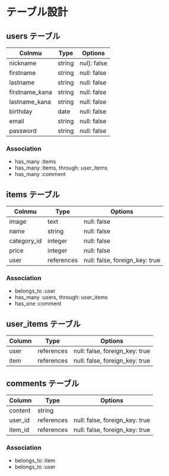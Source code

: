 # テーブル設計

## users テーブル

| Colnmu      | Type   | Options     |
| ----------- |------- | ----------- |
| nickname    | string | nul]: false |
| firstname   | string | null: false |
| lastname    | string | null: false |
| firstname_kana   | string | null: false |
| lastname_kana    | string | null: false |
| birthday       | date | null: false |
| email       | string | null: false |
| password    | string | null: false |

### Association
- has_many :items
- has_many :items, through: user_items
- has_many :comment

## items テーブル

| Colnmu      | Type    | Options     |
| ----------- |-------  | ----------- |
| image       | text    | null: false |
| name        | string  | null: false |
| category_id | integer | null: false |
| price       | integer | null: false |
| user        | references | null: false, foreign_key: true |

### Association
- belongs_to :user
- has_many :users, through: user_items
- has_one :comment

## user_items テーブル

| Column | Type       | Options                        |
| ------ | ---------- | ------------------------------ |
| user   | references | null: false, foreign_key: true |
| item   | references | null: false, foreign_key: true |


## comments テーブル

| Column  | Type    | Options                        |
| ------- | ------- | ------------------------------ |
| content | string  |
| user_id | references | null: false, foreign_key: true |
| item_id | references | null: false, foreign_key: true |

### Association

- belongs_to :item
- belongs_to :user